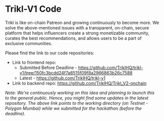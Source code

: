 # Trikl-V1 Code

Trikl is like on-chain Patreon and growing continuously to become more. We solve the above-mentioned issues with a transparent, on-chain, secure platform that helps influencers create a strong monetizable community, curates the best recommendations, and allows users to be a part of exclusive communities.

Please find the link to our code repositories: 

- Link to frontend repo: 
  - Submitted Before Deadline - https://github.com/TriklHQ/trikl-v1/tree/150fc3bcdd24f7a8515f09f8a2966863b26c7588 
  - Latest - https://github.com/TriklHQ/trikl-v1
- Link to backend repo: https://github.com/TriklHQ/Trikl_V2-onchain

*Note: We're continuously working on this idea and planning to launch this to the general public. Hence, you might find some updates in the latest repository. The above link points to the working directory (on Testnet - Polygon Mumbai) while we submitted for the hackathon (before the deadline).*
